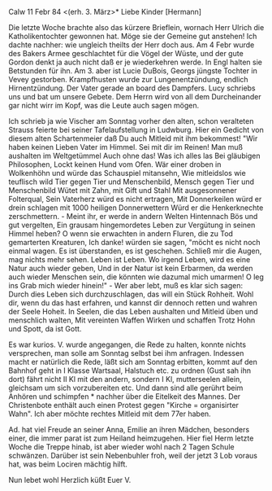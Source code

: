  Calw 11 Febr 84
 <(erh. 3. März>*
Liebe Kinder [Hermann]

Die letzte Woche brachte also das kürzere Brieflein, wornach Herr Ulrich die Katholikentochter gewonnen hat. Möge sie der Gemeine gut anstehen! 
Ich dachte nachher: wie ungleich theilts der Herr doch aus. Am 4 Febr wurde des Bakers Armee geschlachtet für die Vögel der Wüste, und der gute Gordon denkt ja auch nicht daß er je wiederkehren werde. In Engl halten sie Betstunden für ihn. Am 3. aber ist Lucie DuBois, Georgs jüngste Tochter in Vevey gestorben. Krampfhusten wurde zur Lungenentzündung, endlich Hirnentzündung. Der Vater gerade an board des Dampfers. Lucy schriebs uns und bat um unsere Gebete. Dem Herrn wird von all dem Durcheinander gar nicht wirr im Kopf, was die Leute auch sagen mögen.

Ich schrieb ja wie Vischer am Sonntag vorher den alten, schon veralteten Strauss feierte bei seiner Tafelaufstellung in Ludwburg. Hier ein Gedicht von diesem alten Schartenmeier daß Du auch Mitleid mit ihm bekommest! 
"Wir haben keinen Lieben Vater im Himmel. Sei mit dir im Reinen! Man muß aushalten im Weltgetümmel Auch ohne das! Was ich alles las Bei gläubigen Philosophen, Lockt keinen Hund vom Ofen. Wär einer droben in Wolkenhöhn und würde das Schauspiel mitansehn, Wie mitleidslos wie teuflisch wild Tier gegen Tier und Menschenbild, Mensch gegen Tier und Menschenbild Wütet mit Zahn, mit Gift und Stahl Mit ausgesonnener Folterqual, Sein Vaterherz würd es nicht ertragen, Mit Donnerkeilen würd er drein schlagen mit 1000 heiligen Donnerwettern Würd er die Henkerknechte zerschmettern. - Meint ihr, er werde in andern Welten Hintennach Bös und gut vergelten, Ein grausam hingemordetes Leben zur Vergütung in seinen Himmel heben? O wenn sie erwachten in andern Fluren, die zu Tod gemarterten Kreaturen, Ich danke! würden sie sagen, "möcht es nicht noch einmal wagen. Es ist überstanden, es ist geschehen. Schließ mir die Augen, mag nichts mehr sehen. Leben ist Leben. Wo irgend Leben, wird es eine Natur auch wieder geben, Und in der Natur ist kein Erbarmen, da werden auch wieder Menschen sein, die könnten wie dazumal mich umarmen! O leg ins Grab mich wieder hinein!" - Wer aber lebt, muß es klar sich sagen: Durch dies Leben sich durchzuschlagen, das will ein Stück Rohheit. Wohl dir, wenn du das hast erfahren, und kannst dir dennoch retten und wahren der Seele Hoheit. In Seelen, die das Leben aushalten und Mitleid üben und menschlich walten, Mit vereinten Waffen Wirken und schaffen Trotz Hohn und Spott, da ist Gott.

Es war kurios. V. wurde angegangen, die Rede zu halten, konnte nichts versprechen, man solle am Sonntag selbst bei ihm anfragen. Indessen macht er natürlich die Rede, läßt sich am Sonntag erbitten, kommt auf den Bahnhof geht in I Klasse Wartsaal, Halstuch etc. zu ordnen (Gust sah ihn dort) fährt nicht II Kl mit den andern, sondern I Kl, mutterseelen allein, gleichsam um sich vorzubereiten etc. Und dann sind alle gerührt beim Anhören und schimpfen <aber>* nachher über die Eitelkeit des Mannes. Der Christenbote enthält auch einen Protest gegen "Kirche = organisirter Wahn". Ich aber möchte rechtes Mitleid mit dem 77er haben.

Ad. hat viel Freude an seiner Anna, Emilie an ihren Mädchen, besonders einer, die immer parat ist zum Heiland heimzugehen. Hier fiel Herm letzte Woche die Treppe hinab, ist aber wieder wohl nach 2 Tagen Schule schwänzen. Darüber ist sein Nebenbuhler froh, weil der jetzt 3 Lob voraus hat, was beim Lociren mächtig hilft.

 Nun lebet wohl Herzlich küßt Euer V.
